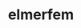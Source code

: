---
title: "elmerfem"
layout: cache
categories: [package, develop]
meta: {"versions": ["9.0"], "compilers": ["gcc@=7.3.1"], "oss": ["amzn2"], "platforms": ["linux"], "targets": ["aarch64", "neoverse_n1", "x86_64_v3"], "stacks": ["aws-ahug", "aws-ahug-aarch64"], "num_specs": 30, "num_specs_by_stack": {"aws-ahug-aarch64": 24, "aws-ahug": 6}}
spec_details: [{"hash": "5v4zvdecfav2ybr4qivauaqv4fa67esv", "compiler": "gcc@=7.3.1", "versions": ["9.0"], "os": "amzn2", "platform": "linux", "target": "aarch64", "variants": ["build_system=cmake", "build_type=RelWithDebInfo", "generator=make", "~gui", "~hypre", "~ipo", "~lua", "+mpi", "~mumps", "+openmp", "~scatt2d", "~trilinos", "~zoltan"], "stacks": ["aws-ahug-aarch64"], "size": "-", "tarball": "https://binaries.spack.io/develop/build_cache/linux-amzn2-aarch64/gcc-7.3.1/elmerfem-9.0/linux-amzn2-aarch64-gcc-7.3.1-elmerfem-9.0-5v4zvdecfav2ybr4qivauaqv4fa67esv.spack"}, {"hash": "4mwn5qi6nme7wekeufyavgaftudr6q7m", "compiler": "gcc@=7.3.1", "versions": ["9.0"], "os": "amzn2", "platform": "linux", "target": "aarch64", "variants": ["build_system=cmake", "build_type=RelWithDebInfo", "generator=make", "~gui", "~hypre", "~ipo", "~lua", "+mpi", "~mumps", "+openmp", "~scatt2d", "~trilinos", "~zoltan"], "stacks": ["aws-ahug-aarch64"], "size": "-", "tarball": "https://binaries.spack.io/develop/build_cache/linux-amzn2-aarch64/gcc-7.3.1/elmerfem-9.0/linux-amzn2-aarch64-gcc-7.3.1-elmerfem-9.0-4mwn5qi6nme7wekeufyavgaftudr6q7m.spack"}, {"hash": "5wrepdqkeu5m7fbrxkzlkmh7np5ywyfa", "compiler": "gcc@=7.3.1", "versions": ["9.0"], "os": "amzn2", "platform": "linux", "target": "aarch64", "variants": ["build_system=cmake", "build_type=RelWithDebInfo", "generator=make", "~gui", "~hypre", "~ipo", "~lua", "+mpi", "~mumps", "+openmp", "~scatt2d", "~trilinos", "~zoltan"], "stacks": ["aws-ahug-aarch64"], "size": "-", "tarball": "https://binaries.spack.io/develop/build_cache/linux-amzn2-aarch64/gcc-7.3.1/elmerfem-9.0/linux-amzn2-aarch64-gcc-7.3.1-elmerfem-9.0-5wrepdqkeu5m7fbrxkzlkmh7np5ywyfa.spack"}, {"hash": "xpadvrkjknl3lpjbgdqq2aqgtnplicrn", "compiler": "gcc@=7.3.1", "versions": ["9.0"], "os": "amzn2", "platform": "linux", "target": "aarch64", "variants": ["build_system=cmake", "build_type=Release", "generator=make", "~gui", "~hypre", "~ipo", "~lua", "+mpi", "~mumps", "+openmp", "~scatt2d", "~trilinos", "~zoltan"], "stacks": ["aws-ahug-aarch64"], "size": "-", "tarball": "https://binaries.spack.io/develop/build_cache/linux-amzn2-aarch64/gcc-7.3.1/elmerfem-9.0/linux-amzn2-aarch64-gcc-7.3.1-elmerfem-9.0-xpadvrkjknl3lpjbgdqq2aqgtnplicrn.spack"}, {"hash": "ijpgwdneflez2ajyh6kco4nhkkfa2lun", "compiler": "gcc@=7.3.1", "versions": ["9.0"], "os": "amzn2", "platform": "linux", "target": "aarch64", "variants": ["build_system=cmake", "build_type=RelWithDebInfo", "generator=make", "~gui", "~hypre", "~ipo", "~lua", "+mpi", "~mumps", "+openmp", "~scatt2d", "~trilinos", "~zoltan"], "stacks": ["aws-ahug-aarch64"], "size": "-", "tarball": "https://binaries.spack.io/develop/build_cache/linux-amzn2-aarch64/gcc-7.3.1/elmerfem-9.0/linux-amzn2-aarch64-gcc-7.3.1-elmerfem-9.0-ijpgwdneflez2ajyh6kco4nhkkfa2lun.spack"}, {"hash": "pctx7aiswvc2sn7j5dlixnjcvjv6muiv", "compiler": "gcc@=7.3.1", "versions": ["9.0"], "os": "amzn2", "platform": "linux", "target": "aarch64", "variants": ["build_system=cmake", "build_type=Release", "generator=make", "~gui", "~hypre", "~ipo", "~lua", "+mpi", "~mumps", "+openmp", "~scatt2d", "~trilinos", "~zoltan"], "stacks": ["aws-ahug-aarch64"], "size": "-", "tarball": "https://binaries.spack.io/develop/build_cache/linux-amzn2-aarch64/gcc-7.3.1/elmerfem-9.0/linux-amzn2-aarch64-gcc-7.3.1-elmerfem-9.0-pctx7aiswvc2sn7j5dlixnjcvjv6muiv.spack"}, {"hash": "wa6rwrd3creizppqh3fh7holprry2nvu", "compiler": "gcc@=7.3.1", "versions": ["9.0"], "os": "amzn2", "platform": "linux", "target": "aarch64", "variants": ["build_system=cmake", "build_type=RelWithDebInfo", "generator=make", "~gui", "~hypre", "~ipo", "~lua", "+mpi", "~mumps", "+openmp", "~scatt2d", "~trilinos", "~zoltan"], "stacks": ["aws-ahug-aarch64"], "size": "-", "tarball": "https://binaries.spack.io/develop/build_cache/linux-amzn2-aarch64/gcc-7.3.1/elmerfem-9.0/linux-amzn2-aarch64-gcc-7.3.1-elmerfem-9.0-wa6rwrd3creizppqh3fh7holprry2nvu.spack"}, {"hash": "gginfw7elcjvoocoum6dddq57dygkg27", "compiler": "gcc@=7.3.1", "versions": ["9.0"], "os": "amzn2", "platform": "linux", "target": "aarch64", "variants": ["build_system=cmake", "build_type=RelWithDebInfo", "generator=make", "~gui", "~hypre", "~ipo", "~lua", "+mpi", "~mumps", "+openmp", "~scatt2d", "~trilinos", "~zoltan"], "stacks": ["aws-ahug-aarch64"], "size": "-", "tarball": "https://binaries.spack.io/develop/build_cache/linux-amzn2-aarch64/gcc-7.3.1/elmerfem-9.0/linux-amzn2-aarch64-gcc-7.3.1-elmerfem-9.0-gginfw7elcjvoocoum6dddq57dygkg27.spack"}, {"hash": "7wu4kdo5orxoqklp7bvjap6ini242xkj", "compiler": "gcc@=7.3.1", "versions": ["9.0"], "os": "amzn2", "platform": "linux", "target": "aarch64", "variants": ["build_system=cmake", "build_type=Release", "generator=make", "~gui", "~hypre", "~ipo", "~lua", "+mpi", "~mumps", "+openmp", "~scatt2d", "~trilinos", "~zoltan"], "stacks": ["aws-ahug-aarch64"], "size": "-", "tarball": "https://binaries.spack.io/develop/build_cache/linux-amzn2-aarch64/gcc-7.3.1/elmerfem-9.0/linux-amzn2-aarch64-gcc-7.3.1-elmerfem-9.0-7wu4kdo5orxoqklp7bvjap6ini242xkj.spack"}, {"hash": "c7hkdutk76ewlh2doh4gku2ohh7lprdc", "compiler": "gcc@=7.3.1", "versions": ["9.0"], "os": "amzn2", "platform": "linux", "target": "aarch64", "variants": ["build_system=cmake", "build_type=RelWithDebInfo", "generator=make", "~gui", "~hypre", "~ipo", "~lua", "+mpi", "~mumps", "+openmp", "~scatt2d", "~trilinos", "~zoltan"], "stacks": ["aws-ahug-aarch64"], "size": "-", "tarball": "https://binaries.spack.io/develop/build_cache/linux-amzn2-aarch64/gcc-7.3.1/elmerfem-9.0/linux-amzn2-aarch64-gcc-7.3.1-elmerfem-9.0-c7hkdutk76ewlh2doh4gku2ohh7lprdc.spack"}, {"hash": "mvxvubqvdryyxgv44oev7d5tnbl7svt5", "compiler": "gcc@=7.3.1", "versions": ["9.0"], "os": "amzn2", "platform": "linux", "target": "aarch64", "variants": ["build_system=cmake", "build_type=RelWithDebInfo", "generator=make", "~gui", "~hypre", "~ipo", "~lua", "+mpi", "~mumps", "+openmp", "~scatt2d", "~trilinos", "~zoltan"], "stacks": ["aws-ahug-aarch64"], "size": "-", "tarball": "https://binaries.spack.io/develop/build_cache/linux-amzn2-aarch64/gcc-7.3.1/elmerfem-9.0/linux-amzn2-aarch64-gcc-7.3.1-elmerfem-9.0-mvxvubqvdryyxgv44oev7d5tnbl7svt5.spack"}, {"hash": "rttywv3jx73xnc7ubefguv6bawwmofss", "compiler": "gcc@=7.3.1", "versions": ["9.0"], "os": "amzn2", "platform": "linux", "target": "aarch64", "variants": ["build_system=cmake", "build_type=RelWithDebInfo", "generator=make", "~gui", "~hypre", "~ipo", "~lua", "+mpi", "~mumps", "+openmp", "~scatt2d", "~trilinos", "~zoltan"], "stacks": ["aws-ahug-aarch64"], "size": "-", "tarball": "https://binaries.spack.io/develop/build_cache/linux-amzn2-aarch64/gcc-7.3.1/elmerfem-9.0/linux-amzn2-aarch64-gcc-7.3.1-elmerfem-9.0-rttywv3jx73xnc7ubefguv6bawwmofss.spack"}, {"hash": "t74uw5n6fot7hn4i3i3zqwci6n6oqudr", "compiler": "gcc@=7.3.1", "versions": ["9.0"], "os": "amzn2", "platform": "linux", "target": "neoverse_n1", "variants": ["build_system=cmake", "build_type=RelWithDebInfo", "generator=make", "~gui", "~hypre", "~ipo", "~lua", "+mpi", "~mumps", "+openmp", "~scatt2d", "~trilinos", "~zoltan"], "stacks": ["aws-ahug-aarch64"], "size": "-", "tarball": "https://binaries.spack.io/develop/build_cache/linux-amzn2-neoverse_n1/gcc-7.3.1/elmerfem-9.0/linux-amzn2-neoverse_n1-gcc-7.3.1-elmerfem-9.0-t74uw5n6fot7hn4i3i3zqwci6n6oqudr.spack"}, {"hash": "zur2fb4pjanjyruyiqpoubclm6nln65l", "compiler": "gcc@=7.3.1", "versions": ["9.0"], "os": "amzn2", "platform": "linux", "target": "neoverse_n1", "variants": ["build_system=cmake", "build_type=Release", "generator=make", "~gui", "~hypre", "~ipo", "~lua", "+mpi", "~mumps", "+openmp", "~scatt2d", "~trilinos", "~zoltan"], "stacks": ["aws-ahug-aarch64"], "size": "-", "tarball": "https://binaries.spack.io/develop/build_cache/linux-amzn2-neoverse_n1/gcc-7.3.1/elmerfem-9.0/linux-amzn2-neoverse_n1-gcc-7.3.1-elmerfem-9.0-zur2fb4pjanjyruyiqpoubclm6nln65l.spack"}, {"hash": "2z6y2mnwdlerqlavlb7sinqxh7oditvk", "compiler": "gcc@=7.3.1", "versions": ["9.0"], "os": "amzn2", "platform": "linux", "target": "neoverse_n1", "variants": ["build_system=cmake", "build_type=RelWithDebInfo", "generator=make", "~gui", "~hypre", "~ipo", "~lua", "+mpi", "~mumps", "+openmp", "~scatt2d", "~trilinos", "~zoltan"], "stacks": ["aws-ahug-aarch64"], "size": "-", "tarball": "https://binaries.spack.io/develop/build_cache/linux-amzn2-neoverse_n1/gcc-7.3.1/elmerfem-9.0/linux-amzn2-neoverse_n1-gcc-7.3.1-elmerfem-9.0-2z6y2mnwdlerqlavlb7sinqxh7oditvk.spack"}, {"hash": "54uyu7wjnxkhs6ndkznyktop6wtv4l2z", "compiler": "gcc@=7.3.1", "versions": ["9.0"], "os": "amzn2", "platform": "linux", "target": "neoverse_n1", "variants": ["build_system=cmake", "build_type=RelWithDebInfo", "generator=make", "~gui", "~hypre", "~ipo", "~lua", "+mpi", "~mumps", "+openmp", "~scatt2d", "~trilinos", "~zoltan"], "stacks": ["aws-ahug-aarch64"], "size": "-", "tarball": "https://binaries.spack.io/develop/build_cache/linux-amzn2-neoverse_n1/gcc-7.3.1/elmerfem-9.0/linux-amzn2-neoverse_n1-gcc-7.3.1-elmerfem-9.0-54uyu7wjnxkhs6ndkznyktop6wtv4l2z.spack"}, {"hash": "ju4ziwsli6keh4p2w7y4sb2ep5shxlrd", "compiler": "gcc@=7.3.1", "versions": ["9.0"], "os": "amzn2", "platform": "linux", "target": "neoverse_n1", "variants": ["build_system=cmake", "build_type=RelWithDebInfo", "generator=make", "~gui", "~hypre", "~ipo", "~lua", "+mpi", "~mumps", "+openmp", "~scatt2d", "~trilinos", "~zoltan"], "stacks": ["aws-ahug-aarch64"], "size": "-", "tarball": "https://binaries.spack.io/develop/build_cache/linux-amzn2-neoverse_n1/gcc-7.3.1/elmerfem-9.0/linux-amzn2-neoverse_n1-gcc-7.3.1-elmerfem-9.0-ju4ziwsli6keh4p2w7y4sb2ep5shxlrd.spack"}, {"hash": "zlijil6vhbc7zjo56s44qjwuxhrp3ama", "compiler": "gcc@=7.3.1", "versions": ["9.0"], "os": "amzn2", "platform": "linux", "target": "neoverse_n1", "variants": ["build_system=cmake", "build_type=RelWithDebInfo", "generator=make", "~gui", "~hypre", "~ipo", "~lua", "+mpi", "~mumps", "+openmp", "~scatt2d", "~trilinos", "~zoltan"], "stacks": ["aws-ahug-aarch64"], "size": "-", "tarball": "https://binaries.spack.io/develop/build_cache/linux-amzn2-neoverse_n1/gcc-7.3.1/elmerfem-9.0/linux-amzn2-neoverse_n1-gcc-7.3.1-elmerfem-9.0-zlijil6vhbc7zjo56s44qjwuxhrp3ama.spack"}, {"hash": "guheczvjlbipw3w2oycy74w66zl5e4zr", "compiler": "gcc@=7.3.1", "versions": ["9.0"], "os": "amzn2", "platform": "linux", "target": "neoverse_n1", "variants": ["build_system=cmake", "build_type=RelWithDebInfo", "generator=make", "~gui", "~hypre", "~ipo", "~lua", "+mpi", "~mumps", "+openmp", "~scatt2d", "~trilinos", "~zoltan"], "stacks": ["aws-ahug-aarch64"], "size": "-", "tarball": "https://binaries.spack.io/develop/build_cache/linux-amzn2-neoverse_n1/gcc-7.3.1/elmerfem-9.0/linux-amzn2-neoverse_n1-gcc-7.3.1-elmerfem-9.0-guheczvjlbipw3w2oycy74w66zl5e4zr.spack"}, {"hash": "sm3cgmguqpzkrhdmyttqykxxhwzhx4jv", "compiler": "gcc@=7.3.1", "versions": ["9.0"], "os": "amzn2", "platform": "linux", "target": "neoverse_n1", "variants": ["build_system=cmake", "build_type=RelWithDebInfo", "generator=make", "~gui", "~hypre", "~ipo", "~lua", "+mpi", "~mumps", "+openmp", "~scatt2d", "~trilinos", "~zoltan"], "stacks": ["aws-ahug-aarch64"], "size": "-", "tarball": "https://binaries.spack.io/develop/build_cache/linux-amzn2-neoverse_n1/gcc-7.3.1/elmerfem-9.0/linux-amzn2-neoverse_n1-gcc-7.3.1-elmerfem-9.0-sm3cgmguqpzkrhdmyttqykxxhwzhx4jv.spack"}, {"hash": "b5wul4alzoic6wfwmjduuknn74at5uow", "compiler": "gcc@=7.3.1", "versions": ["9.0"], "os": "amzn2", "platform": "linux", "target": "neoverse_n1", "variants": ["build_system=cmake", "build_type=Release", "generator=make", "~gui", "~hypre", "~ipo", "~lua", "+mpi", "~mumps", "+openmp", "~scatt2d", "~trilinos", "~zoltan"], "stacks": ["aws-ahug-aarch64"], "size": "-", "tarball": "https://binaries.spack.io/develop/build_cache/linux-amzn2-neoverse_n1/gcc-7.3.1/elmerfem-9.0/linux-amzn2-neoverse_n1-gcc-7.3.1-elmerfem-9.0-b5wul4alzoic6wfwmjduuknn74at5uow.spack"}, {"hash": "ebgcnm4klkvt5fydri6cldbzmxwu4qs7", "compiler": "gcc@=7.3.1", "versions": ["9.0"], "os": "amzn2", "platform": "linux", "target": "neoverse_n1", "variants": ["build_system=cmake", "build_type=RelWithDebInfo", "generator=make", "~gui", "~hypre", "~ipo", "~lua", "+mpi", "~mumps", "+openmp", "~scatt2d", "~trilinos", "~zoltan"], "stacks": ["aws-ahug-aarch64"], "size": "-", "tarball": "https://binaries.spack.io/develop/build_cache/linux-amzn2-neoverse_n1/gcc-7.3.1/elmerfem-9.0/linux-amzn2-neoverse_n1-gcc-7.3.1-elmerfem-9.0-ebgcnm4klkvt5fydri6cldbzmxwu4qs7.spack"}, {"hash": "hls4wyedac4igrvl7rzk2laueh3irna7", "compiler": "gcc@=7.3.1", "versions": ["9.0"], "os": "amzn2", "platform": "linux", "target": "neoverse_n1", "variants": ["build_system=cmake", "build_type=Release", "generator=make", "~gui", "~hypre", "~ipo", "~lua", "+mpi", "~mumps", "+openmp", "~scatt2d", "~trilinos", "~zoltan"], "stacks": ["aws-ahug-aarch64"], "size": "-", "tarball": "https://binaries.spack.io/develop/build_cache/linux-amzn2-neoverse_n1/gcc-7.3.1/elmerfem-9.0/linux-amzn2-neoverse_n1-gcc-7.3.1-elmerfem-9.0-hls4wyedac4igrvl7rzk2laueh3irna7.spack"}, {"hash": "ty4wbr6p6cick2paoqvjmmkpsbckmt4f", "compiler": "gcc@=7.3.1", "versions": ["9.0"], "os": "amzn2", "platform": "linux", "target": "neoverse_n1", "variants": ["build_system=cmake", "build_type=RelWithDebInfo", "generator=make", "~gui", "~hypre", "~ipo", "~lua", "+mpi", "~mumps", "+openmp", "~scatt2d", "~trilinos", "~zoltan"], "stacks": ["aws-ahug-aarch64"], "size": "-", "tarball": "https://binaries.spack.io/develop/build_cache/linux-amzn2-neoverse_n1/gcc-7.3.1/elmerfem-9.0/linux-amzn2-neoverse_n1-gcc-7.3.1-elmerfem-9.0-ty4wbr6p6cick2paoqvjmmkpsbckmt4f.spack"}, {"hash": "gomi3svzezpvwtabzrtbbwlhxzvkgqyh", "compiler": "gcc@=7.3.1", "versions": ["9.0"], "os": "amzn2", "platform": "linux", "target": "x86_64_v3", "variants": ["build_system=cmake", "build_type=Release", "generator=make", "~gui", "~hypre", "~ipo", "~lua", "+mpi", "~mumps", "+openmp", "~scatt2d", "~trilinos", "~zoltan"], "stacks": ["aws-ahug"], "size": "-", "tarball": "https://binaries.spack.io/develop/build_cache/linux-amzn2-x86_64_v3/gcc-7.3.1/elmerfem-9.0/linux-amzn2-x86_64_v3-gcc-7.3.1-elmerfem-9.0-gomi3svzezpvwtabzrtbbwlhxzvkgqyh.spack"}, {"hash": "ftgrhwinfxzkevp2d3wuczoz5us7cvuo", "compiler": "gcc@=7.3.1", "versions": ["9.0"], "os": "amzn2", "platform": "linux", "target": "x86_64_v3", "variants": ["build_system=cmake", "build_type=Release", "generator=make", "~gui", "~hypre", "~ipo", "~lua", "+mpi", "~mumps", "+openmp", "~scatt2d", "~trilinos", "~zoltan"], "stacks": ["aws-ahug"], "size": "-", "tarball": "https://binaries.spack.io/develop/build_cache/linux-amzn2-x86_64_v3/gcc-7.3.1/elmerfem-9.0/linux-amzn2-x86_64_v3-gcc-7.3.1-elmerfem-9.0-ftgrhwinfxzkevp2d3wuczoz5us7cvuo.spack"}, {"hash": "bpwphbnrnp3ufuypjk4gd3hx4js2p4bl", "compiler": "gcc@=7.3.1", "versions": ["9.0"], "os": "amzn2", "platform": "linux", "target": "x86_64_v3", "variants": ["build_system=cmake", "build_type=RelWithDebInfo", "generator=make", "~gui", "~hypre", "~ipo", "~lua", "+mpi", "~mumps", "+openmp", "~scatt2d", "~trilinos", "~zoltan"], "stacks": ["aws-ahug"], "size": "-", "tarball": "https://binaries.spack.io/develop/build_cache/linux-amzn2-x86_64_v3/gcc-7.3.1/elmerfem-9.0/linux-amzn2-x86_64_v3-gcc-7.3.1-elmerfem-9.0-bpwphbnrnp3ufuypjk4gd3hx4js2p4bl.spack"}, {"hash": "qdpojxgvgjjw6hp7i4z2t5x6tvewm5kb", "compiler": "gcc@=7.3.1", "versions": ["9.0"], "os": "amzn2", "platform": "linux", "target": "x86_64_v3", "variants": ["build_system=cmake", "build_type=RelWithDebInfo", "generator=make", "~gui", "~hypre", "~ipo", "~lua", "+mpi", "~mumps", "+openmp", "~scatt2d", "~trilinos", "~zoltan"], "stacks": ["aws-ahug"], "size": "-", "tarball": "https://binaries.spack.io/develop/build_cache/linux-amzn2-x86_64_v3/gcc-7.3.1/elmerfem-9.0/linux-amzn2-x86_64_v3-gcc-7.3.1-elmerfem-9.0-qdpojxgvgjjw6hp7i4z2t5x6tvewm5kb.spack"}, {"hash": "l2y7lwr4bz5sgyyls5dwckppmvshfxzb", "compiler": "gcc@=7.3.1", "versions": ["9.0"], "os": "amzn2", "platform": "linux", "target": "x86_64_v3", "variants": ["build_system=cmake", "build_type=RelWithDebInfo", "generator=make", "~gui", "~hypre", "~ipo", "~lua", "+mpi", "~mumps", "+openmp", "~scatt2d", "~trilinos", "~zoltan"], "stacks": ["aws-ahug"], "size": "-", "tarball": "https://binaries.spack.io/develop/build_cache/linux-amzn2-x86_64_v3/gcc-7.3.1/elmerfem-9.0/linux-amzn2-x86_64_v3-gcc-7.3.1-elmerfem-9.0-l2y7lwr4bz5sgyyls5dwckppmvshfxzb.spack"}, {"hash": "axnbnd6gvkk46vxdrqda6fv2qriuin5n", "compiler": "gcc@=7.3.1", "versions": ["9.0"], "os": "amzn2", "platform": "linux", "target": "x86_64_v3", "variants": ["build_system=cmake", "build_type=RelWithDebInfo", "generator=make", "~gui", "~hypre", "~ipo", "~lua", "+mpi", "~mumps", "+openmp", "~scatt2d", "~trilinos", "~zoltan"], "stacks": ["aws-ahug"], "size": "-", "tarball": "https://binaries.spack.io/develop/build_cache/linux-amzn2-x86_64_v3/gcc-7.3.1/elmerfem-9.0/linux-amzn2-x86_64_v3-gcc-7.3.1-elmerfem-9.0-axnbnd6gvkk46vxdrqda6fv2qriuin5n.spack"}]
---
